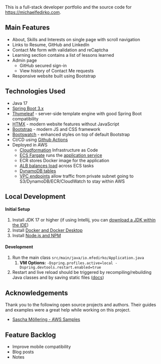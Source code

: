 This is a full-stack developer portfolio and the source code for https://michaelfedirko.com.

## Main Features
- About, Skills and Interests on single page with scroll navigation
- Links to Resume, GitHub and LinkedIn
- Contact Me form with validation and reCaptcha
- Learning section contains a list of lessons learned
- Admin page
  - GitHub secured sign-in
  - View history of Contact Me requests 
- Responsive website built using Bootstrap


## Technologies Used
- Java 17
- [Spring Boot 3.x](https://spring.io/projects/spring-boot)
- [Thymeleaf](https://www.thymeleaf.org/) - server-side template engine with good Spring Boot compatibility
- [HTMX](https://htmx.org/) - modern website features without JavaScript
- [Bootstrap](https://getbootstrap.com/) - modern JS and CSS framework
- [Bootswatch](https://bootswatch.com/) - enhanced styles on top of default Bootstrap
- CI/CD using [Github Actions](./.github/workflows)
- Deployed in AWS
  - [Cloudformation](./aws/cloudformation/master.yaml) Infrastructure as Code 
  - [ECS Fargate](./aws/cloudformation/infrastructure/ecs-cluster.yaml) runs the [application service](./aws/cloudformation/services/server-backend/service.yaml)
  - ECR stores Docker image for the application
  - [ALB balances load](./aws/cloudformation/infrastructure/load-balancers.yaml) across ECS tasks
  - [DynamoDB tables](./aws/cloudformation/infrastructure/dynamodb.yaml)
  - [VPC endpoints](./aws/cloudformation/infrastructure/vpc.yaml) allow traffic from private subnet going to S3/DynamoDB/ECR/CloudWatch to stay within AWS

## Local Development
#### Initial Setup
1. Install JDK 17 or higher (if using Intellij, you can [download a JDK within the IDE](https://www.jetbrains.com/guide/java/tips/download-jdk/))
2. Install [Docker and Docker Desktop](https://docs.docker.com/get-docker/)
3. Install [Node.js and NPM](https://docs.npmjs.com/downloading-and-installing-node-js-and-npm)

#### Development
1. Run the main class `src/main/java/io.mfedirko/Application.java`
   1. **VM Options:** `-Dspring.profiles.active=local -Dspring.devtools.restart.enabled=true`
2. Restart and live reload should be triggered by recompiling/rebuilding Java classes and by saving static files 
([docs](https://docs.spring.io/spring-boot/docs/current/reference/html/using.html#using.devtools.livereload)) 

## Acknowledgements
Thank you to the following open source projects and authors. 
Their guides and examples were a great help while working on this project. 
- [Sascha Möllering - AWS Samples](https://github.com/aws-samples/reactive-refarch-cloudformation/tree/master)

## Feature Backlog
- Improve mobile compatibility
- Blog posts
- Notes